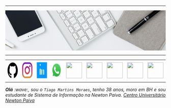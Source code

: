 <!--- Olá, esse é meu readme, fique à vontade para utilizá-lo como quiser! --> 

-----

<div>
<img align="center" alt="Header" src="https://github.com/Tiagommoraes/Tiagommoraes/blob/main/img/headertech.jpg?raw=true"/>
</div>

-----

<div align="center">
<table>
<tr>
 <td align="center" colspan="11"></td>
</tr> 
<tr>
<td><a href="https://github.com/Tiagommoraes" target="_blank"><img src="https://github.com/Tiagommoraes/Tiagommoraes/blob/main/img/github.png?raw=true" width="50px" height="50px"/></a>
</td>
<td><a href="https://www.instagram.com/tiago_m_moraes/" target="_blank"><img src="https://github.com/Tiagommoraes/Tiagommoraes/blob/main/img/insta2.png?raw=true" width="50px" height="50px"/></a>
</td>
<td><a href="https://www.linkedin.com/in/tiago-martins-moraes/" target="_blank"><img src="https://github.com/Tiagommoraes/Tiagommoraes/blob/main/img/linkedin2.gif?raw=true" width="50px" height="50px"/></a>
</td>
 <td><a href="https://wa.me/5531980402103" target="_blank"><img src="https://github.com/Tiagommoraes/Tiagommoraes/blob/main/img/wpp2.png?raw=true" width="50px" height="50px"/></a>
</td>
<td><a href="http://lattes.cnpq.br/1208427665892059" target="_blank"><img src="https://github.com/Tiagommoraes/Tiagommoraes/blob/main/img/lattes2.png?raw=true" width="50px" height="50px"/></a>
</td>
<!--<td><a href="https://slack.com/app_redirect?channel=UVD9N6VCL"><img src="https://github.com/Tiagommoraes/Tiagommoraes/blob/main/img/slack.png?raw=true" width="50px" height="50px"/></a>
</td>-->
<td><a href="https://discordapp.com/users/959151773728251914" target="_blank"><img src="https://github.com/Tiagommoraes/Tiagommoraes/blob/main/img/discord2.png?raw=true" width="50px" height="50px"/></a>
</td>
<td><a href="https://www.skoob.com.br/perfil/Tiago" target="_blank"><img src="https://github.com/Tiagommoraes/Tiagommoraes/blob/main/img/skoob2.png?raw=true" width="50px" height="50px"/></a>
</td>
<td><a href="https://scholar.google.com.br/citations?user=OARYxSYAAAAJ&hl=pt-BR&oi=ao" target="_blank"><img src="https://github.com/Tiagommoraes/Tiagommoraes/blob/main/img/scholar2.png?raw=true" width="50px" height="50px"/></a>
</td>
<td><a href="https://calendly.com/tago/" target="_blank"><img src="https://github.com/Tiagommoraes/Tiagommoraes/blob/main/img/calendar2.png?raw=true" width="50px" height="50px"/></a>
</td>
</tr>
<tr>
 <td align="center" colspan="11"></td>
</tr> 
</table>

</div>
<div align="justify">
<i><b>Olá</b> :wave:, sou o <code>Tiago Martins Moraes</code>, tenho 38 anos, moro em BH e sou estudante de Sistema de Informação na Newton Paiva. <a href="https://newtonpaiva.br/" target="_blank">Centro Universitário Newton Paiva</a> 
</div>




  

